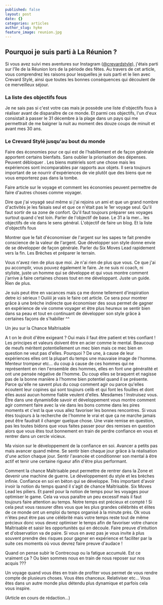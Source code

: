 ```yaml
---
published: false
layout: post
date: {}
categories: articles
author_slug: hyke
feature_image: reunion.jpg
---
```

## Pourquoi je suis parti à La Réunion ?

Si vous avez suivi mes aventures sur Instagram ([@crevardstyle](https://www.instagram.com/crevardstyle/)), j'étais parti sur l'île de la Réunion lors de la période des fêtes. Au travers de cet article, vous comprendrez les raisons pour lesquelles je suis parti et le lien avec Crevard Stylé, ainsi que toutes les bonnes conséquences qui découlent de ce merveilleux séjour.

### La liste des objectifs fous

Je ne sais pas si c'est votre cas mais je possède une liste d'objectifs fous à réaliser avant de disparaître de ce monde. Et parmi ces objectifs, l'un d'eux consistait à passer le 31 décembre à la plage dans un pays qui me permettrait de me baigner la nuit au moment des douze coups de minuit et avant mes 30 ans.

### Le Crevard Stylé jusqu'au bout du monde

Faire des économies pour ce qui est de l'habillement et de façon générale apportent certains bienfaits. Sans oublier la priorisation des dépenses. Peuvent débloquer . Les biens matériels sont une chose mais les expériences sont incomparables par rapports aux objets. Il sera toujours important de se nourrir d'expériences de vie plutôt que des biens que ne vous emporterez pas dans la tombe.

Faire article sur le voyage et comment les économies peuvent permettre de faire d'autres choses comme voyager.

Dire que j'ai voyagé seul même si j'ai rejoins un ami et que un grand nombre d'activités je les faisais seul et que ce n'était pas le 1er voyage seul. Qu'il faut sortir de sa zone de confort. Qu'il faut toujours préparer ses voyages surtout quand c'est loin. Parler de l'objectif de base. Le 31 a la mer... les objectifs de vie dans le sens général. L'objectif de faire un blog. Et la liste d'objectifs fous

Montrer que le fait d'économiser de l'argent sur les sapes te fait prendre conscience de la valeur de l'argent. Que développer son style donne envie de se développer de façon générale. Parler du Six Moves Lead rapidement vers la fin. Les Brèches et préparer le terrain.

Vous n'avez rien de plus que moi. Je n'ai rien de plus que vous. Ce que j'ai pu accomplir, vous pouvez également le faire. Je ne suis ni coach, ni styliste, juste un homme qui se développe et qui vous montre comment j'arrive à faire certaines choses tout en me développant. Juste un guide. Rien de plus.

Je suis peut être en vacances mais ça me donne tellement d'inspiration detre ici sérieux ! Ouiiiii je vais le faire cet article. Ce sera pour montrer grâce à une brèche indirecte que économiser des sous permet de gagner en expérience de vie comme voyager et être plus heureux se sentir bien dans sa peau et tout en continuant de développer son style grâce à certaines façons de s'habiller ^^

Un jeu sur la Chance Maîtrisable 

A t on le droit d'être exigeant ? Oui mais il faut être patient et très confiant ! Les principes et valeurs doivent être en acier comme le mental.
Beaucoup de meufs méritent potentiellement un mec bien mais ce mec bien en question ne veut pas d'elles. Pourquoi ?
De une, à cause de leur expériences elles ont la plupart du temps une mauvaise image de l'homme. Menteur trompeur etc... du coup à cause de ces hommes qui ne représentent en rien l'ensemble des hommes, elles en font une généralité et ont une pensée négative de l'homme. Du coup elles se braquent et nagisse pas de la bonne manière  à l'homme bien potentiel quand il se présente. Parce qu'elle ne savent plus du coup comment agir ou parce qu'elles écoutent leur copines qui sont toujours celib et qui font les fouilles et dont elles aussi aucun homme fiable veulent d'elles. Mesdames ! Instruisez vous. Être dans une dynamis6de savoir et développement vous montre comment agir comment faire avec la vie dans les bons comme dans les pires moments et c'est la que vous allez favoriser les bonnes rencontres. Si vous êtes toujours à la recherche de l'homme le vrai et que ça ne marche jamais peut être faudrait il changer quelque chose. Une vraie remise en question, pas les toutes bidons que vous faites passer pour des remises en question alors que vous êtes tout bonnement en train de perdre confiance en vous et rentrer dans un cercle vicieux.

Ma vision sur le développement de la confiance en soi. Avancer a petits pas mais avancer quand même. Se sentir bien chaque jour grâce à la réalisation d'une action chaque jour. Sentir l'avancée et conditionner son mental à être actif et tenir une certaine rigueur afin d'être plus performant.

Comment la chance Maîtrisable peut permettre de rentrer dans la Zone et devenir une machine de guerre. Le développement du style et les brèches infinie. Confiance en soi en béton qui se développe. Très important d'avoir irvoir la notion du temps quand il s'agit de chance Maîtrisable. Six Moves Lead les piliers. Et pareil pour la notion de temps pour les voyages pour optimiser le game.
Cela va vous paraître un peu excessif mais il faut toujours faire attention au temps. Notre temps est précieux et compté ! Si cela peut vous rassurer dîtes vous que les plus grandes célébrités et élites de ce monde ont un emploi du temps organisé à la minute près. Ok vous n'êtes peut être pas une célébrité mais votre temps reste tout de même précieux donc vous devez optimiser le temps afin de favoriser votre chance Maîtrisable et saisir les opportunités qui en découle. Faire preuve d'intuition et d'observation va de paire. Si vous en avez pas je vous invite à plus souvent prendre des risques pour gagner en expérience et faciliter par la suite ces moments où vous devrez faire preuve d'audace !

Quand on pense subir le Contrecoup ou la fatigue accumulé. Est ce vraiment ça ? Ou bien sommes nous en train de nous reposer sur nos acquis ???

Un voyage quand vous êtes en train de profiter vous permet de vous rendre compte de plusieurs choses.
Vous êtes chanceux. Relativiser etc...
Vous êtes dans un autre monde plus détendu plus dynamique et parfois cela vous inspire.

(Article en cours de rédaction...)
